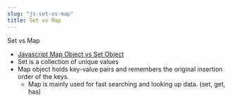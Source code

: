 ```yaml
---
slug: "js-set-vs-map"
title: Set vs Map
---
```


Set vs Map

- [Javascript Map Object vs Set Object](https://stackoverflow.com/questions/24085708/javascript-map-object-vs-set-object)
- Set is a collection of unique values
- Map object holds key-value pairs and remembers the original insertion order of the keys.
  - Map is mainly used for fast searching and looking up data. (set, get, has)
